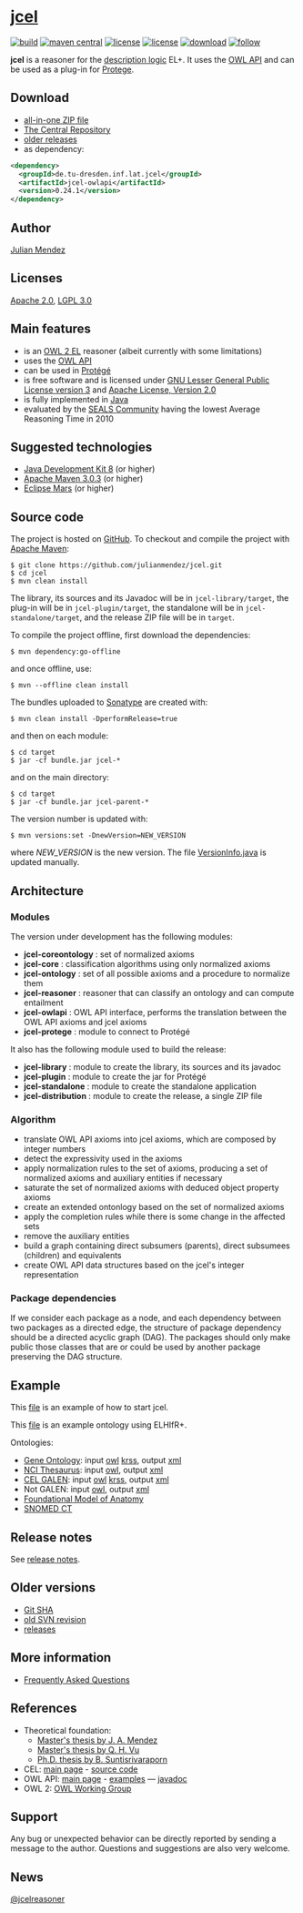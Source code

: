 # [jcel](https://julianmendez.github.io/jcel/)

[![build](https://github.com/julianmendez/jcel/workflows/Java%20CI/badge.svg)](https://github.com/julianmendez/jcel/actions)
[![maven central](https://maven-badges.herokuapp.com/maven-central/de.tu-dresden.inf.lat.jcel/jcel-parent/badge.svg)](https://search.maven.org/#search|ga|1|g%3A%22de.tu-dresden.inf.lat.jcel%22)
[![license](https://img.shields.io/badge/license-Apache%202.0-blue.svg)](https://www.apache.org/licenses/LICENSE-2.0.txt)
[![license](https://img.shields.io/badge/license-LGPL%203.0-blue.svg)](https://www.gnu.org/licenses/lgpl-3.0.txt)
[![download](https://img.shields.io/sourceforge/dm/jcel.svg)](http://sourceforge.net/projects/jcel/files/)
[![follow](https://img.shields.io/twitter/follow/jcelreasoner.svg?style=social)](https://twitter.com/jcelreasoner)

**jcel** is a reasoner for the [description logic](http://dl.kr.org) EL+. It uses the [OWL API](https://owlcs.github.io/owlapi/) and can be used as a plug-in for [Protege](https://protege.stanford.edu/).


## Download

* [all-in-one ZIP file](https://sourceforge.net/projects/jcel/files/jcel/0.24.1/zip/jcel-0.24.1.zip/download)
* [The Central Repository](https://repo1.maven.org/maven2/de/tu-dresden/inf/lat/jcel/)
* [older releases](https://sourceforge.net/projects/jcel/files/)
* as dependency:

```xml
<dependency>
  <groupId>de.tu-dresden.inf.lat.jcel</groupId>
  <artifactId>jcel-owlapi</artifactId>
  <version>0.24.1</version>
</dependency>
```


## Author

[Julian Mendez](https://julianmendez.github.io)


## Licenses

[Apache 2.0](https://www.apache.org/licenses/LICENSE-2.0.txt), [LGPL 3.0](https://www.gnu.org/licenses/lgpl-3.0.txt)


## Main features

* is an [OWL 2 EL](https://www.w3.org/2007/OWL/wiki/OWL_Working_Group) reasoner (albeit currently with some limitations)
* uses the [OWL API](http://owlapi.sourceforge.net)
* can be used in [Prot&eacute;g&eacute;](https://protege.stanford.edu)
* is free software and is licensed under [GNU Lesser General Public License version 3](https://www.gnu.org/licenses/lgpl.txt) and [Apache License, Version 2.0](https://www.apache.org/licenses/LICENSE-2.0.txt)
* is fully implemented in [Java](https://www.oracle.com/java/technologies/java-se.html)
* evaluated by the [SEALS Community](https://www.seals-project.eu/news/storage-and-reasoning-systems-news) having the lowest Average Reasoning Time in 2010


## Suggested technologies

* [Java Development Kit 8](https://java.sun.com/) (or higher)
* [Apache Maven 3.0.3](https://maven.apache.org/) (or higher)
* [Eclipse Mars](https://www.eclipse.org/) (or higher)


## Source code

The project is hosted on [GitHub](https://github.com/julianmendez/jcel). To checkout and compile the project with [Apache Maven](https://maven.apache.org/):

```
$ git clone https://github.com/julianmendez/jcel.git
$ cd jcel
$ mvn clean install
```

The library, its sources and its Javadoc will be in `jcel-library/target`, the plug-in will be in `jcel-plugin/target`, the standalone will be in `jcel-standalone/target`, and the release ZIP file will be in `target`.

To compile the project offline, first download the dependencies:

```
$ mvn dependency:go-offline
```

and once offline, use:

```
$ mvn --offline clean install
```

The bundles uploaded to [Sonatype](https://oss.sonatype.org/) are created with:

```
$ mvn clean install -DperformRelease=true
```

and then on each module:

```
$ cd target
$ jar -cf bundle.jar jcel-*
```

and on the main directory:

```
$ cd target
$ jar -cf bundle.jar jcel-parent-*
```

The version number is updated with:

```
$ mvn versions:set -DnewVersion=NEW_VERSION
```

where *NEW_VERSION* is the new version.
The file [VersionInfo.java](https://github.com/julianmendez/jcel/blob/master/jcel-reasoner/src/main/java/de/tudresden/inf/lat/jcel/reasoner/main/VersionInfo.java) is updated manually.


## Architecture


### Modules

The version under development has the following modules:

* **jcel-coreontology** : set of normalized axioms
* **jcel-core** : classification algorithms using only normalized axioms
* **jcel-ontology** : set of all possible axioms and a procedure to normalize them
* **jcel-reasoner** : reasoner that can classify an ontology and can compute entailment
* **jcel-owlapi** : OWL API interface, performs the translation between the OWL API axioms and jcel axioms
* **jcel-protege** : module to connect to Protégé

It also has the following module used to build the release:

* **jcel-library** : module to create the library, its sources and its javadoc
* **jcel-plugin** : module to create the jar for Protégé
* **jcel-standalone** : module to create the standalone application
* **jcel-distribution** : module to create the release, a single ZIP file


### Algorithm

* translate OWL API axioms into jcel axioms, which are composed by integer numbers
* detect the expressivity used in the axioms
* apply normalization rules to the set of axioms, producing a set of normalized axioms and auxiliary entities if necessary
* saturate the set of normalized axioms with deduced object property axioms
* create an extended ontonlogy based on the set of normalized axioms
* apply the completion rules while there is some change in the affected sets
* remove the auxiliary entities
* build a graph containing direct subsumers (parents), direct subsumees (children) and equivalents
* create OWL API data structures based on the jcel's integer representation


### Package dependencies

If we consider each package as a node, and each dependency between two packages as a directed edge, the structure of package dependency should be a directed acyclic graph (DAG). The packages should only make public those classes that are or could be used by another package preserving the DAG structure.


## Example

This [file](https://github.com/julianmendez/jcel/blob/master/docs/data/start-jcel.sh.txt) is an example of how to start jcel.

This [file](https://github.com/julianmendez/jcel/blob/master/docs/data/example.owl) is an example ontology using ELHIfR+.

Ontologies:

* [Gene Ontology](http://geneontology.org/): input [owl](https://sourceforge.net/projects/jcel/files/ontologies/geneontology.owl.zip) [krss](https://sourceforge.net/projects/jcel/files/ontologies/go.cel.zip), output [xml](https://sourceforge.net/projects/jcel/files/ontologies/geneontology-inferred-0.12.0.xml.zip)
* [NCI Thesaurus](https://ncit.nci.nih.gov/ncitbrowser/): input [owl](https://sourceforge.net/projects/jcel/files/ontologies/nci.owl.zip), output [xml](https://sourceforge.net/projects/jcel/files/ontologies/nci-inferred-0.12.0.xml.zip)
* [CEL GALEN](http://www.opengalen.org/): input [owl](https://sourceforge.net/projects/jcel/files/ontologies/celgalen.owl.zip) [krss](https://sourceforge.net/projects/jcel/files/ontologies/celgalen.cel.zip), output [xml](https://sourceforge.net/projects/jcel/files/ontologies/celgalen-inferred-0.12.0.xml.zip)
* Not GALEN: input [owl](https://sourceforge.net/projects/jcel/files/ontologies/notgalen.owl.zip), output [xml](https://sourceforge.net/projects/jcel/files/ontologies/notgalen-inferred-0.12.0.xml.zip)
* [Foundational Model of Anatomy](http://si.washington.edu/projects/fma)
* [SNOMED CT](https://www.snomed.org/)


## Release notes
See [release notes](https://julianmendez.github.io/jcel/RELEASE-NOTES.html).


## Older versions

* [Git SHA](https://github.com/julianmendez/jcel/blob/master/docs/data/gitsha.txt)
* [old SVN revision](https://github.com/julianmendez/jcel/blob/master/docs/data/svnrev.txt)
* [releases](https://sourceforge.net/projects/jcel/files/)


## More information

* [Frequently Asked Questions](https://julianmendez.github.io/jcel/docs/faq.html)


## References

* Theoretical foundation:
  * [Master's thesis by J. A. Mendez](https://lat.inf.tu-dresden.de/research/mas/Men-Mas-11.pdf)
  * [Master's thesis by Q. H. Vu](https://lat.inf.tu-dresden.de/research/mas/Vu-Mas-08.pdf)
  * [Ph.D. thesis by B. Suntisrivaraporn](https://lat.inf.tu-dresden.de/research/phd/Sun-PhD-09.pdf)
* CEL: [main page](https://lat.inf.tu-dresden.de/systems/cel) - [source code](https://github.com/julianmendez/cel)
* OWL API: [main page](http://owlapi.sourceforge.net/) - [examples](http://owlapi.sourceforge.net/documentation.html) — [javadoc](http://owlapi.sourceforge.net/javadoc)
* OWL 2: [OWL Working Group](https://www.w3.org/2007/OWL/wiki/OWL_Working_Group)


## Support

Any bug or unexpected behavior can be directly reported by sending a message to the author. Questions and suggestions are also very welcome.


## News
[@jcelreasoner](https://twitter.com/jcelreasoner)


